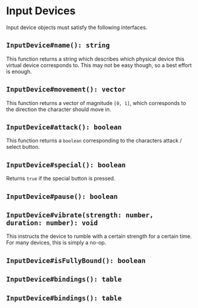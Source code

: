 # Input Devices

Input device objects must satisfy the following interfaces.

## `InputDevice#name(): string`
This function returns a string which describes which physical device this virtual device corresponds to. This may not be easy though, so a best effort is enough.

## `InputDevice#movement(): vector`
This function returns a vector of magnitude `[0, 1]`, which corresponds to the direction the character should move in.

## `InputDevice#attack(): boolean`
This function returns a `boolean` corresponding to the characters attack / select button.

## `InputDevice#special(): boolean`
Returns `true` if the special button is pressed.

## `InputDevice#pause(): boolean`

## `InputDevice#vibrate(strength: number, duration: number): void`
This instructs the device to rumble with a certain strength for a certain time. For many devices, this is simply a no-op.

## `InputDevice#isFullyBound(): boolean`

## `InputDevice#bindings(): table`

## `InputDevice#bindings(): table`
